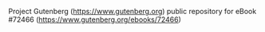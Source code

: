 Project Gutenberg (https://www.gutenberg.org) public repository
for eBook #72466 (https://www.gutenberg.org/ebooks/72466)
